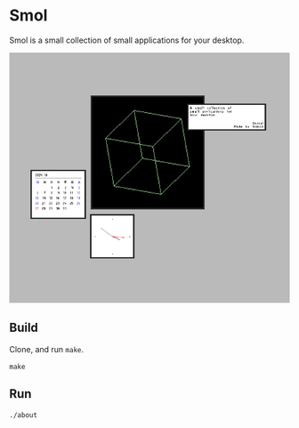 # Smol 

Smol is a small collection of small applications for your desktop.

![preview](preview.png)

## Build

Clone, and run `make`.

```
make
```

## Run

```
./about
```
